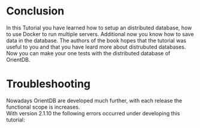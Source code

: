 # Conclusion

In this Tutorial you have learned how to setup an distributed database, how to use Docker to run multiple servers. Additional now you know how to save data in the database. The authors of the book hopes that the tutorial was useful to you and that you have leard more about distrubuted databases. Now you can make your one tests with the distributed database of OrientDB.
    
    
# Troubleshooting

Nowadays OrientDB are developed much further, with each release the 
functional scope is increases.  
With version 2.1.10 the following errors occurred under developing this tutorial:


